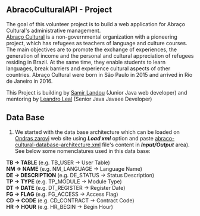 ## AbracoCulturalAPI - Project
The goal of this volunteer project is to build a web application for Abraço Cultural's administrative management.<br/>
[Abraço Cultural](www.abracocultural.com.br) is a non-governmental organization with a pioneering project, which has refugees as teachers of language and culture courses. The main objectives are to promote the exchange of experiences, the generation of income and the personal and cultural appreciation of refugees residing in Brazil. At the same time, they enable students to learn languages, break barriers and experience cultural aspects of other countries. Abraço Cultural were born in São Paulo in 2015 and arrived in Rio de Janeiro in 2016.

This Project is building by [Samir Landou](https://www.linkedin.com/in/samir-landou-42661719a) (Junior Java web developer) and mentoring by [Leandro Leal](https://www.linkedin.com/in/leandro-l-25b113a) (Senior Java Javaee Developer)

## Data Base
1. We started with the data base architecture which can be loaded on [Ondras zarovi](https://ondras.zarovi.cz/sql/demo/) web site using **_Load xml_** option and paste [abraco-cultural-database-architecture.xml](/abraco-cultural-database-architecture.xml) file's content in **_Input/Output_** area).<br/>
See below some nomenclatures used in this data base: <br/>

**TB -> TABLE** (e.g. TB_USER -> User Table) <br/>
**NM -> NAME** (e.g. NM_LANGUAGE -> Language Name)  <br/>
**DE -> DESCRIPTION** (e.g. DE_STATUS -> Status Description) <br/>
**TP -> TYPE** (e.g. TP_MODULE -> Module Type)  <br/>
**DT -> DATE** (e.g. DT_REGISTER -> Register Date)  <br/>
**FG -> FLAG** (e.g. FG_ACCESS -> Access Flag)  <br/>
**CD -> CODE** (e.g. CD_CONTRACT -> Contract Code)  <br/>
**HR -> HOUR** (e.g. HR_BEGIN -> Begin Hour)  <br/>


